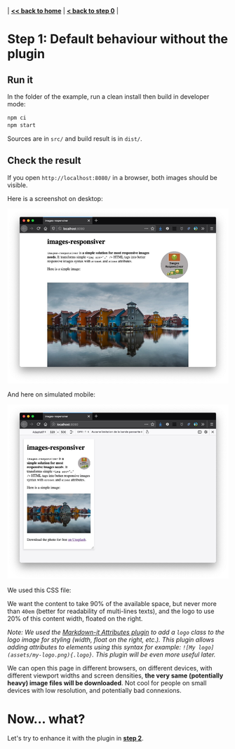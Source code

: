 | **[<< back to home](../../)** | **[< back to step 0](../../step-0.html)** |

# Step 1: Default behaviour without the plugin

## Run it

In the folder of the example, run a clean install then build in developer mode:

```bash
npm ci
npm start
```

Sources are in `src/` and build result is in `dist/`.

## Check the result

If you open `http://localhost:8080/` in a browser, both images should be visible.

Here is a screenshot on desktop:

![screenshot on desktop](screenshot-desktop.jpg)

And here on simulated mobile:

![screenshot on desktop](screenshot-mobile.jpg)

We used this CSS file:

<script src="https://gist-it.appspot.com/github/nhoizey/eleventy-plugin-images-responsiver/raw/master/docs/examples/01-without-plugin/src/assets/styles.css?footer=minimal"></script>

We want the content to take 90% of the available space, but never more than `40em` (better for readability of multi-lines texts), and the logo to use 20% of this content width, floated on the right.

_Note: We used the [Markdown-it Attributes plugin](https://github.com/arve0/markdown-it-attrs) to add a `logo` class to the logo image for styling (width, float on the right, etc.). This plugin allows adding attributes to elements using this syntax for example: `![My logo](assets/my-logo.png){.logo}`. This plugin will be even more useful later._

We can open this page in different browsers, on different devices, with different viewport widths and screen densities, **the very same (potentially heavy) image files will be downloaded**. Not cool for people on small devices with low resolution, and potentially bad connexions.

# Now… what?

Let's try to enhance it with the plugin in **[step 2](../02-with-plugin-default/#readme)**.
